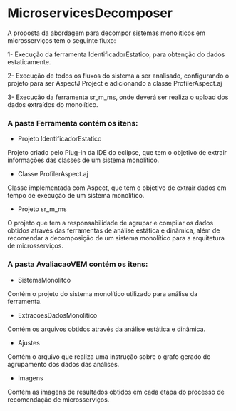 # MicroservicesDecomposer

A proposta da abordagem para decompor sistemas monolíticos em microsserviços tem o seguinte fluxo:

1- Execução da ferramenta IdentificadorEstatico, para obtenção do dados estaticamente.

2- Execução de todos os fluxos do sistema a ser analisado, configurando o projeto para ser AspectJ Project e adicionando a classe ProfilerAspect.aj

3- Execução da ferramenta sr_m_ms, onde deverá ser realiza o upload dos dados extraídos do monolítico.


### A pasta Ferramenta contém os itens:

- Projeto IdentificadorEstatico

Projeto criado pelo Plug-in da IDE do eclipse, que tem o objetivo de extrair informações das classes de um sistema monolítico.

- Classe ProfilerAspect.aj 

Classe implementada com Aspect, que tem o objetivo de extrair dados em tempo de execução de um sistema monolítico. 

- Projeto sr_m_ms

O projeto que tem a responsabilidade de agrupar e compilar os dados obtidos através das ferramentas de análise estática e dinâmica, além de recomendar a decomposição de um sistema monolítico para a arquitetura de microsserviços.



### A pasta AvaliacaoVEM contém os itens:

- SistemaMonolitco

Contém o projeto do sistema monolítico utilizado para análise da ferramenta.

- ExtracoesDadosMonolitico

Contém os arquivos obtidos através da análise estática e dinâmica.

- Ajustes

Contém o arquivo que realiza uma instrução sobre o grafo gerado do agrupamento dos dados das análises.

- Imagens

Contém as imagens de resultados obtidos em cada etapa do processo de recomendação de microsserviços.
